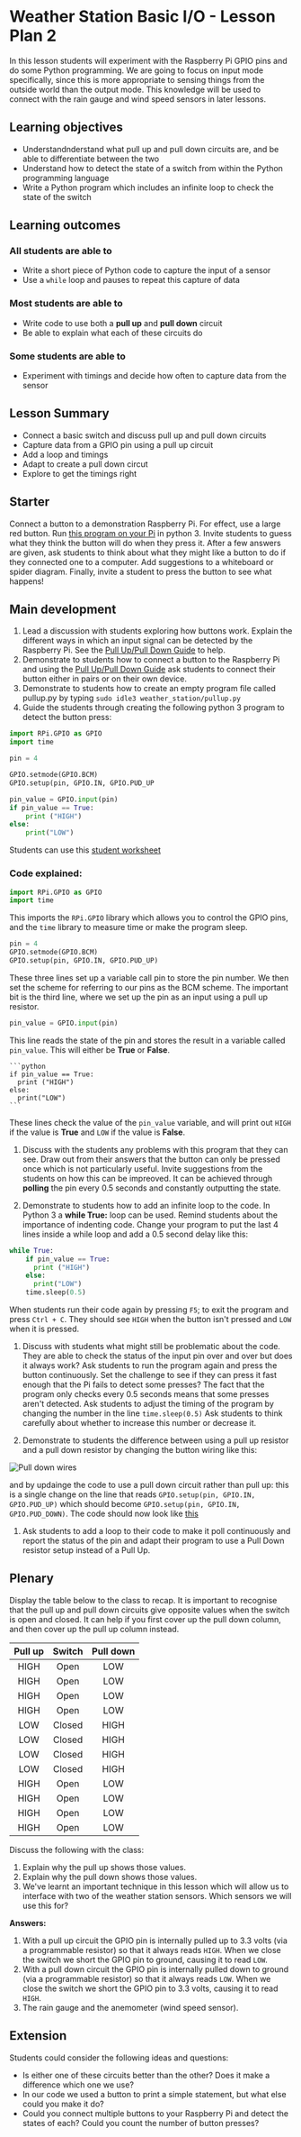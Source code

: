 # Weather Station Basic I/O - Lesson Plan 2

In this lesson students will experiment with the Raspberry Pi GPIO pins and do some Python programming. We are going to focus on input mode specifically, since this is more appropriate to sensing things from the outside world than the output mode. This knowledge will be used to connect with the rain gauge and wind speed sensors in later lessons.

## Learning objectives

- Understandnderstand what pull up and pull down circuits are, and be able to differentiate between the two
- Understand how to detect the state of a switch from within the Python programming language
- Write a Python program which includes an infinite loop to check the state of the switch

## Learning outcomes

### All students are able to

  - Write a short piece of Python code to capture the input of a sensor
  - Use a `while` loop and pauses to repeat this capture of data

### Most students are able to

  - Write code to use both a **pull up** and **pull down** circuit
  - Be able to explain what each of these circuits do


### Some students are able to

  - Experiment with timings and decide how often to capture data from the sensor

## Lesson Summary

- Connect a basic switch and discuss pull up and pull down circuits
- Capture data from a GPIO pin using a pull up circuit
- Add a loop and timings
- Adapt to create a pull down circut
- Explore to get the timings right

## Starter

Connect a button to a demonstration Raspberry Pi. For effect, use a large red button. Run [this program on your Pi]() in python 3. Invite students to guess what they think the button will do when they press it. After a few answers are given, ask students to think about what they might like a button to do if they connected one to a computer. Add suggestions to a whiteboard or spider diagram. Finally, invite a student to press the button to see what happens! 

## Main development

1. Lead a discussion with students exploring how buttons work. Explain the different ways in which an input signal can be detected by the Raspberry Pi. See the [Pull Up/Pull Down Guide](../guides/GPIO/pull_up_down.md) to help.
1. Demonstrate to students how to connect a button to the Raspberry Pi and using the [Pull Up/Pull Down Guide](../guides/GPIO/pull_up_down.md) ask students to connect their button either in pairs or on their own device.
1. Demonstrate to students how to create an empty program file called pullup.py by typing `sudo idle3 weather_station/pullup.py`
1. Guide the students through creating the following python 3 program to detect the button press:

  ```python
  import RPi.GPIO as GPIO
  import time

  pin = 4

  GPIO.setmode(GPIO.BCM)
  GPIO.setup(pin, GPIO.IN, GPIO.PUD_UP

  pin_value = GPIO.input(pin)
  if pin_value == True:
      print ("HIGH")
  else:
      print("LOW")
  ```
  
  Students can use this [student worksheet](worksheet.md)

  ### Code explained:

  ```python
  import RPi.GPIO as GPIO
  import time
  ```
  This imports the `RPi.GPIO` library which allows you to control the GPIO pins, and the `time` library to measure time or make the program sleep.

  ```python
  pin = 4
  GPIO.setmode(GPIO.BCM)
  GPIO.setup(pin, GPIO.IN, GPIO.PUD_UP)
  ```
  These three lines set up a variable call pin to store the pin number. We then set the scheme for referring to our pins as the BCM scheme. The important bit is the third line, where we set up the pin as an input using a pull up resistor.

   ```python
   pin_value = GPIO.input(pin)
   ```
  This line reads the state of the pin and stores the result in a variable called `pin_value`. This will either be **True** or **False**.

    ```python
    if pin_value == True:
      print ("HIGH")
    else:
      print("LOW")
    ```
  These lines check the value of the `pin_value` variable, and will print out `HIGH` if the value is **True** and `LOW` if the value is **False**.

1. Discuss with the students any problems with this program that they can see. Draw out from their answers that the button can only be pressed once which is not particularly useful. Invite suggestions from the students on how this can be impreoved. It can be achieved through **polling** the pin every 0.5 seconds and constantly outputting the state.

1. Demonstrate to students how to add an infinite loop to the code. In Python 3 a **while True:** loop can be used. Remind students about the importance of indenting code. Change your program to put the last 4 lines inside a while loop and add a 0.5 second delay like this:

  ```python
  while True:
      if pin_value == True:
        print ("HIGH")
      else:
        print("LOW")
      time.sleep(0.5)
```
  When students run their code again by pressing `F5`; to exit the program and press `Ctrl + C`. They should see `HIGH` when the button isn't pressed and `LOW` when it is pressed.

1. Discuss with students what might still be problematic about the code. They are able to check the status of the input pin over and over but does it always work? Ask students to run the program again and press the button continuously. Set the challenge to see if they can press it fast enough that the Pi fails to detect some presses? The fact that the program only checks every 0.5 seconds means that some presses aren't detected. Ask students to adjust the timing of the program by changing the number in the line `time.sleep(0.5)` Ask students to think carefully about whether to increase this number or decrease it.

1. Demonstrate to students the difference between using a pull up resistor and a pull down resistor by changing the button wiring like this: 

  ![Pull down wires](images/pull_down_wire.png)

  and by updainge the code to use a pull down circuit rather than pull up: this is a single change on the line that reads `GPIO.setup(pin, GPIO.IN, GPIO.PUD_UP)` which should become `GPIO.setup(pin, GPIO.IN, GPIO.PUD_DOWN)`. The code should now look like [this](code/pulldown.py)

1. Ask students to add a loop to their code to make it poll continuously and report the status of the pin and adapt their program to use a Pull Down resistor setup instead of a Pull Up.

## Plenary

Display the table below to the class to recap. It is important to recognise that the pull up and pull down circuits give opposite values when the switch is open and closed. It can help if you first cover up the pull down column, and then cover up the pull up column instead.

Pull up | Switch | Pull down
:---:|:---:|:---:
HIGH | Open | LOW
HIGH | Open | LOW
HIGH | Open | LOW
HIGH | Open | LOW
LOW | Closed | HIGH
LOW | Closed | HIGH
LOW | Closed | HIGH
LOW | Closed | HIGH
HIGH | Open | LOW
HIGH | Open | LOW
HIGH | Open | LOW
HIGH | Open | LOW

Discuss the following with the class:

  1. Explain why the pull up shows those values.
  1. Explain why the pull down shows those values.
  1. We've learnt an important technique in this lesson which will allow us to interface with two of the weather station sensors. Which sensors we will use this for?

**Answers:**

  1. With a pull up circuit the GPIO pin is internally pulled up to 3.3 volts (via a programmable resistor) so that it always reads `HIGH`. When we close the switch we short the GPIO pin to ground, causing it to read `LOW`.
  1. With a pull down circuit the GPIO pin is internally pulled down to ground (via a programmable resistor) so that it always reads `LOW`. When we close the switch we short the GPIO pin to 3.3 volts, causing it to read `HIGH`.
  1.  The rain gauge and the anemometer (wind speed sensor).

## Extension

Students could consider the following ideas and questions:

- Is either one of these circuits better than the other? Does it make a difference which one we use?
- In our code we used a button to print a simple statement, but what else could you make it do?
- Could you connect multiple buttons to your Raspberry Pi and detect the states of each? Could you count the number of button presses?
